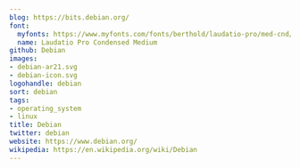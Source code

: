 ```yaml
---
blog: https://bits.debian.org/
font:
  myfonts: https://www.myfonts.com/fonts/berthold/laudatio-pro/med-cnd/
  name: Laudatio Pro Condensed Medium
github: Debian
images:
- debian-ar21.svg
- debian-icon.svg
logohandle: debian
sort: debian
tags:
- operating_system
- linux
title: Debian
twitter: debian
website: https://www.debian.org/
wikipedia: https://en.wikipedia.org/wiki/Debian
---
```


